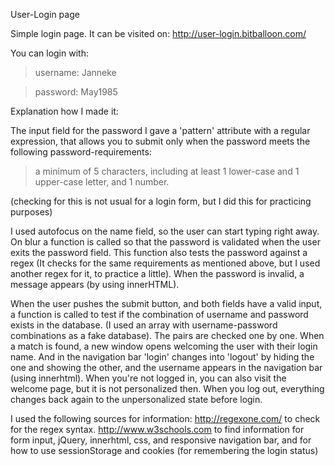 User-Login page

Simple login page.  It can be visited on: http://user-login.bitballoon.com/

You can login with:          
>username: Janneke

>password: May1985

Explanation how I made it:

The input field for the password I gave a 'pattern' attribute with a regular expression,
that allows you to submit only when the password meets the following password-requirements:
>a minimum of 5 characters, including at least 1 lower-case and 1 upper-case letter, and 1 number.

(checking for this is not usual for a login form, but I did this for practicing purposes)

I used autofocus on the name field, so the user can start typing right away.
On blur a function is called so that the password is validated when the user exits the
password field. This function also tests the password against a regex (It checks for the
same requirements as mentioned above, but I used another regex for it, to practice a little).
When the password is invalid, a message appears (by using innerHTML).

When the user pushes the submit button, and both fields have a valid input,
a function is called to test if the combination of username and password exists
in the database. (I used an array with username-password combinations as a
fake database).
The pairs are checked one by one. When a match is found, a new window opens
welcoming the user with their login name. And in the navigation bar 'login' changes into 'logout'
by hiding the one and showing the other, and the username appears in the navigation bar (using innerhtml).
When you're not logged in, you can also visit the welcome page, but it is not personalized then.
When you log out, everything changes back again to the unpersonalized state before login.

I used the following sources for information:
http://regexone.com/ to check for the regex syntax.
http://www.w3schools.com  to find information for form input, jQuery, innerhtml,
                          css, and responsive navigation bar,
                          and for how to use sessionStorage and cookies (for remembering the login status)

